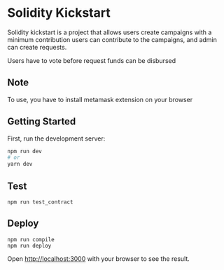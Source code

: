 # Solidity Kickstart

Solidity kickstart is a project that allows users create campaigns with a minimum contribution
users can contribute to the campaigns,  and admin can create requests.

Users have to vote before request funds can be disbursed

## Note
To use, you have to install metamask extension on your browser

## Getting Started

First, run the development server:

```bash
npm run dev
# or
yarn dev
```

## Test
```
npm run test_contract
```

## Deploy
```
npm run compile
npm run deploy
```

Open [http://localhost:3000](http://localhost:3000) with your browser to see the result.
